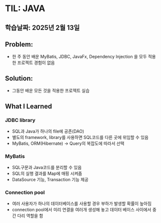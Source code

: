 # TIL: JAVA
## 학습날짜: 2025년 2월 13일

## Problem:
- 한 주 동안 배운 MyBatis, JDBC, JavaFx, Dependency Injection 을 모두 적용한 프로젝트 경험이 없음

## Solution:
- 그동안 배운 모든 것을 적용한 프로젝트 실습

## What I Learned

### JDBC library
- SQL과 Java가 하나의 file에 공존(DAO)
- 별도의 framework, library를 사용하면 SQL코드를 다른 곳에 위임할 수 있음
- MyBatis, ORM(Hibernate) -> Query의 복잡도에 따라서 선택

### MyBatis
- SQL구문과 Java코드를 분리할 수 있음
- SQL의 실행 결과를 Map에 매핑 시켜줌
- DataSource 기능, Transaction 기능 제공

### Connection pool
- 여러 사용자가 하나의 데이터베이스를 사용할 경우 부하가 발생할 확률이 높아짐
- connection pool에서 미리 연결을 여러개 생성해 놓고 데이터 베이스 사이에서 중간 다리 역할을 함
